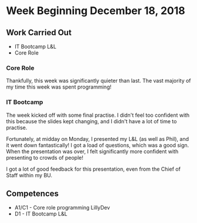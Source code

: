 # Week Beginning December 18, 2018

## Work Carried Out
* IT Bootcamp L&L
* Core Role

### Core Role
Thankfully, this week was significantly quieter than last. The vast majority of my time this week was spent programming!

### IT Bootcamp
The week kicked off with some final practise. I didn't feel too confident with this because the slides kept changing, and I didn't have a lot of time to practise.

Fortunately, at midday on Monday, I presented my L&L (as well as Phil), and it went down fantastically! I got a load of questions, which was a good sign. When the presentation was over, I felt significantly more confident with presenting to crowds of people!

I got a lot of good feedback for this presentation, even from the Chief of Staff within my BU.

## Competences
* A1/C1 - Core role programming LillyDev
* D1 - IT Bootcamp L&L